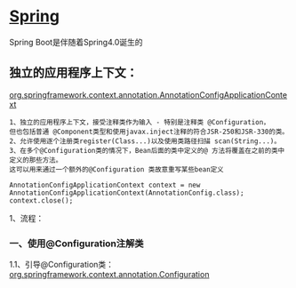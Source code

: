 # [Spring](https://docs.spring.io/spring/docs/current/javadoc-api)
Spring Boot是伴随着Spring4.0诞生的

## 独立的应用程序上下文：</br>
[org.springframework.context.annotation.AnnotationConfigApplicationContext](https://docs.spring.io/spring/docs/current/javadoc-api/org/springframework/context/annotation/AnnotationConfigApplicationContext.html)

```
1、独立的应用程序上下文，接受注释类作为输入 - 特别是注释类 @Configuration，
但也包括普通 @Component类型和使用javax.inject注释的符合JSR-250和JSR-330的类。
2、允许使用逐个注册类register(Class...)以及使用类路径扫描 scan(String...)。
3、在多个@Configuration类的情况下，Bean后面的类中定义的@ 方法将覆盖在之前的类中定义的那些方法。
这可以用来通过一个额外的@Configuration 类故意重写某些bean定义

AnnotationConfigApplicationContext context = new AnnotationConfigApplicationContext(AnnotationConfig.class);
context.close();
```

1、流程：


### 一、使用@Configuration注解类<br/>
1.1、引导@Configuration类：</br>
[org.springframework.context.annotation.Configuration](https://docs.spring.io/spring/docs/current/javadoc-api/org/springframework/context/annotation/Configuration.html)




